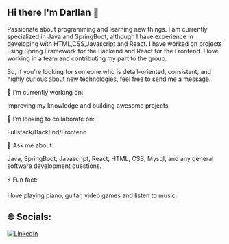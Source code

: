## Hi there I'm Darllan 👋

Passionate about programming and learning new things. I am currently specialized in Java and SpringBoot, although I have experience in developing with HTML,CSS,Javascript and React. I have worked on projects using Spring Framework for the Backend and React for the Frontend. I love working in a team and contributing my part to the group.

So, if you're looking for someone who is detail-oriented, consistent, and highly curious about new technologies, feel free to send me a message.


🔭 I’m currently working on:

Improving my knowledge and building awesome projects.
  

👯 I’m looking to collaborate on:

Fullstack/BackEnd/Frontend

  
 💬 Ask me about:
 
Java, SpringBoot, Javascript, React, HTML, CSS, Mysql, and any general software development questions.

  
⚡ Fun fact:

I love playing piano, guitar, video games and listen to music.



## 🌐 Socials:

[![LinkedIn](https://img.shields.io/badge/LinkedIn-#87CEEB?style=flat&logo=linkedin&logoColor=white)](https://www.linkedin.com/in/darllan-almeida-695a54275/)


